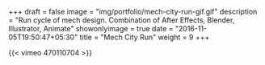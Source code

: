+++
draft = false
image = "img/portfolio/mech-city-run-gif.gif"
description = "Run cycle of mech design. Combination of After Effects, Blender, Illustrator, Animate"
showonlyimage = true
date = "2016-11-05T19:50:47+05:30"
title = "Mech City Run"
weight = 9
+++

{{< vimeo 470110704 >}}